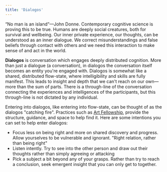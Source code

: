 ```yaml
---
title: 'Dialogos'
---
```


“No man is an island”&mdash;John Donne. Contemporary cognitive science is proving this to be true. Humans are deeply social creatures, both for survival and wellbeing. Our inner private experience, our thoughts, can be understood as an inner dialogue. We correct misunderstandings and false beliefs through contact with others and we need this interaction to make sense of and act in the world.

**Dialogos** is conversation which engages deeply distributed cognition. More than just a dialogue (a conversation), in dialogos the conversation itself becomes an entity you're engaged with. Dialogos is somewhat like a shared, distributed flow-state, where intelligibility and skills are fully manifest. This leads to insight and depth that we can't reach on our own&mdash;more than the sum of parts. There is a through-line of the conversation connecting the experiences and intelligences of the participants, but this through-line is not dictated by any individual. 

Entering into dialogos, like entering into flow-state, can be thought of as the dialogos "catching fire". Practices such as [Art Fellowship](https://www.artfellowship.space), provide the structure, guidance, and space to help find it. Here are some intentions you can set to help enter dialogos:
- Focus less on being right and more on shared discovery and progress. Allow yourselves to be vulnerable and ignorant. "Right relation, rather than being right"
- Listen intently. Try to see into the other person and draw out their thoughts rather than simply agreeing or attacking
- Pick a subject a bit beyond any of your grasps. Rather than try to reach a conclusion, seek emergent insight that you can only get to together.